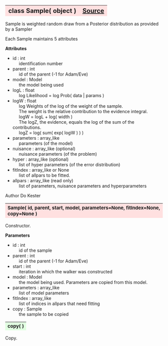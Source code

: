---
---
<br><br>

<a name="Sample"></a>
<table><thead style="background-color:#FFE0E0; width:100%; font-size:20px"><tr><th style="text-align:left">
<strong>class Sample(</strong> object )</th><th style="text-align:right"><a href=https://github.com/dokester/BayesicFitting/blob/master/BayesicFitting/source/Sample.py target=_blank>Source</a></th></tr></thead></table>

Sample is weighted random draw from a Posterior distribution as
provided by a Sampler

Each Sample maintains 5 attributes

<b>Attributes</b>

* id  :  int
<br>&nbsp;&nbsp;&nbsp;&nbsp; identification number
* parent  :  int
<br>&nbsp;&nbsp;&nbsp;&nbsp; id of the parent (-1 for Adam/Eve)
* model  :  Model
<br>&nbsp;&nbsp;&nbsp;&nbsp; the model being used
* logL  :  float
<br>&nbsp;&nbsp;&nbsp;&nbsp; log Likelihood = log Prob( data | params )
* logW  :  float
<br>&nbsp;&nbsp;&nbsp;&nbsp; log Weights of the log of the weight of the sample.
<br>&nbsp;&nbsp;&nbsp;&nbsp; The weight is the relative contribution to the evidence integral.
<br>&nbsp;&nbsp;&nbsp;&nbsp; logW = logL + log( width )
<br>&nbsp;&nbsp;&nbsp;&nbsp; The logZ, the evidence, equals the log of the sum of the contributions.
<br>&nbsp;&nbsp;&nbsp;&nbsp; logZ = log( sum( exp( logW ) ) )
* parameters  :  array_like
<br>&nbsp;&nbsp;&nbsp;&nbsp; parameters (of the model)
* nuisance  :  array_like (optional)
<br>&nbsp;&nbsp;&nbsp;&nbsp; nuisance parameters (of the problem)
* hyper  :  array_like (optional)
<br>&nbsp;&nbsp;&nbsp;&nbsp; list of hyper parameters (of the error distribution)
* fitIndex  :  array_like or None
<br>&nbsp;&nbsp;&nbsp;&nbsp; list of allpars to be fitted.
* allpars  :  array_like (read only)
<br>&nbsp;&nbsp;&nbsp;&nbsp; list of parameters, nuisance parameters and hyperparameters

Author       Do Kester


<a name="Sample"></a>
<table><thead style="background-color:#FFE0E0; width:100%; font-size:15px"><tr><th style="text-align:left">
<strong>Sample(</strong> id, parent, start, model, parameters=None, fitIndex=None, copy=None )
</th></tr></thead></table>

Constructor.

<b>Parameters</b>

* id  :  int
<br>&nbsp;&nbsp;&nbsp;&nbsp; id of the sample
* parent  :  int
<br>&nbsp;&nbsp;&nbsp;&nbsp; id of the parent (-1 for Adam/Eve)
* start  :  int
<br>&nbsp;&nbsp;&nbsp;&nbsp; iteration in which the walker was constructed
* model  :  Model
<br>&nbsp;&nbsp;&nbsp;&nbsp; the model being used. Parameters are copied from this model.
* parameters  :  array_like
<br>&nbsp;&nbsp;&nbsp;&nbsp; list of model parameters
* fitIndex  :  array_like
<br>&nbsp;&nbsp;&nbsp;&nbsp; list of indices in allpars that need fitting
* copy  :  Sample
<br>&nbsp;&nbsp;&nbsp;&nbsp; the sample to be copied


<a name="copy"></a>
<table><thead style="background-color:#E0FFE0; width:100%; font-size:15px"><tr><th style="text-align:left">
<strong>copy(</strong> )
</th></tr></thead></table>
Copy.


